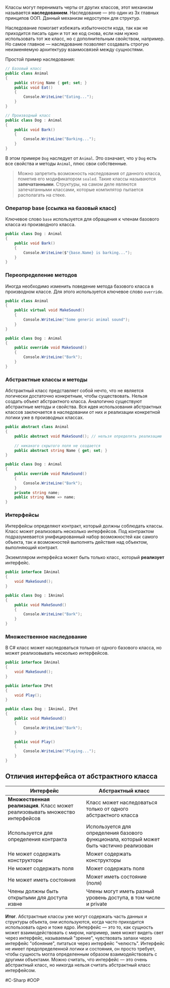 
Классы могут перенимать черты от других классов, этот механизм называется **наследованием**. Наследование — это один из 3х главных принципов ООП. Данный механизм недоступен для структур.

Наследование помогает избежать избыточности кода, так как не приходится писать один и тот же код снова, если нам нужно использовать тот же класс, но с дополнительным свойством, например. Но самое главное — наследование позволяет создавать строгую неизменяемую архитектуру взаимосвязей между сущностями.

Простой пример наследования:

```csharp
// Базовый класс
public class Animal
{
    public string Name { get; set; }
    public void Eat()
    {
        Console.WriteLine("Eating...");
    }
}

// Производный класс
public class Dog : Animal
{
    public void Bark()
    {
        Console.WriteLine("Barking...");
    }
}
```

В этом примере `Dog` наследует от `Animal`. Это означает, что у `Dog` есть все свойства и методы `Animal`, плюс свои собственные.

>Можно запретить возможность наследования от данного класса, пометив его модификатором `sealed`. Такие классы называются **запечатанными**.
>Структуры, на самом деле являются запечатанными классами, которые компилятор пытается располагать на стеке.

### Оператор base (ссылка на базовый класс)

Ключевое слово `base` используется для обращения к членам базового класса из производного класса.

```csharp
public class Dog : Animal
{
    public void Bark()
    {
        Console.WriteLine($"{base.Name} is barking...");
    }
}
```

### Переопределение методов

Иногда необходимо изменить поведение метода базового класса в производном классе. Для этого используется ключевое слово `override`.

```csharp
public class Animal
{
    public virtual void MakeSound()
    {
        Console.WriteLine("Some generic animal sound");
    }
}

public class Dog : Animal
{
    public override void MakeSound()
    {
        Console.WriteLine("Bark");
    }
}
```

### Абстрактные классы и методы

Абстрактный класс представляет собой нечто, что не является логически достаточно конкретным, чтобы существовать. Нельзя создать объект абстрактного класса. Аналогично существуют абстрактные методы и свойства. Вся идея использования абстрактных классов заключается в наследовании от них и реализации конкретной логики уже в производных классах.

```csharp
public abstract class Animal
{
    public abstract void MakeSound(); // нельзя определять реализацию
    
    // никакого скрытого поля не создается
    public abstract string Name { get; set; }
}

public class Dog : Animal
{
    public override void MakeSound()
    {
        Console.WriteLine("Bark");
    }
    private string name;
    public string Name => name;
}
```

### Интерфейсы

Интерфейсы определяют контракт, который должны соблюдать классы. Класс может реализовать несколько интерфейсов. Под контрактом подразумевается унифицированный набор возможностей как самого объекта, так и возможностей выполнять действия над объектом, выполняющий контракт.

Экземпляром интерфейса может быть только класс, который **реализует** интерфейс.

```csharp
public interface IAnimal
{
    void MakeSound();
}

public class Dog : IAnimal
{
    public void MakeSound()
    {
        Console.WriteLine("Bark");
    }
}
```

### Множественное наследование

В C# класс может наследоваться только от одного базового класса, но может реализовывать несколько интерфейсов.

```csharp
public interface IAnimal
{
    void MakeSound();
}

public interface IPet
{
    void Play();
}

public class Dog : IAnimal, IPet
{
    public void MakeSound()
    {
        Console.WriteLine("Bark");
    }

    public void Play()
    {
        Console.WriteLine("Playing...");
    }
}
```

## Отличия интерфейса от абстрактного класса


| Интерфейс                                                                     | Абстрактный класс                                                                         |
| ----------------------------------------------------------------------------- | ----------------------------------------------------------------------------------------- |
| **Множественная реализация**. Класс может реализовывать множество интерфейсов | Класс может наследоваться только от одного абстрактного класса                            |
| Используется для определения контракта                                        | Используется для определения базового функционала, который может быть частично реализован |
| Не может содержать конструкторы                                               | Может содержать конструкторы                                                              |
| Не может содержать поля                                                       | Может содержать поля                                                                      |
| Не может иметь состояния                                                      | Может иметь состояние (поля)                                                              |
| Члены должны быть открытыми для доступа извне                                 | Члены могут иметь разный уровень доступа, в том числе и private                           |

**Итог**. Абстрактные классы уже могут содержать часть данных и структуры объекта, они используются, когда часто приходится использовать одно и тоже ядро. Интерфейс — это то, как сущность может взаимодействовать с миром, например, змея может видеть свет через интерфейс, называемый "зрение", чувствовать запахи через интерфейс "обоняние", питаться через интерфейс "челюсть". Интерфейс не имеет предопределенной логики и состояния, он просто требует, чтобы сущность могла определенным образом взаимодействовать с другими объектами. Можно считать, что интерфейс — это очень абстрактный класс, но никогда нельзя считать абстрактный класс интерфейсом.

#C-Sharp #OOP